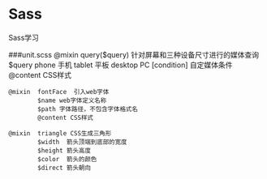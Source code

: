# Sass
Sass学习

###unit.scss
    @mixin  query($query)  针对屏幕和三种设备尺寸进行的媒体查询
            $query   phone      手机
                     tablet     平板
                     desktop    PC
                     [condition] 自定媒体条件
            @content CSS样式
    
    @mixin  fontFace  引入web字体
            $name web字体定义名称
            $path 字体路径，不包含字体格式名
            @content CSS样式

    @mixin  triangle CSS生成三角形
            $width  箭头顶端到底部的宽度
            $height 箭头高度
            $color  箭头的颜色
            $direct 箭头朝向